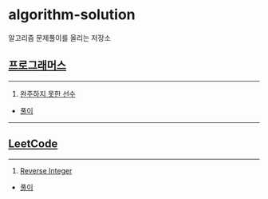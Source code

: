 # algorithm-solution

알고리즘 문제풀이를 올리는 저장소

## [프로그래머스](https://programmers.co.kr/)

---

1. [완주하지 못한 선수](https://programmers.co.kr/learn/courses/30/lessons/42576)

- [풀이](https://github.com/ksundong/algorithm-solution/blob/master/src/main/java/dev/idion/programmers/incompleteplayer/Solution.java)

---

## [LeetCode](https://leetcode.com/)

---

1. [Reverse Integer](https://leetcode.com/problems/reverse-integer/)

- [풀이](https://github.com/ksundong/algorithm-solution/blob/master/src/main/java/dev/idion/leetcode/reverseinteger/Solution.java)